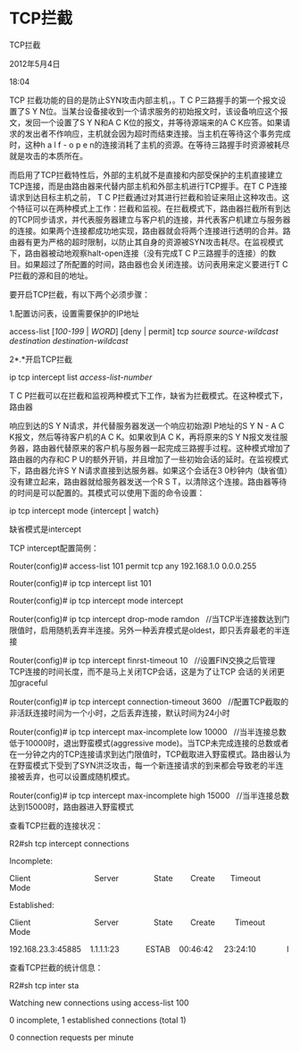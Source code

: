 # TCP拦截

TCP拦截

2012年5月4日

18:04

TCP 拦截功能的目的是防止SYN攻击内部主机，。T C P三路握手的第一个报文设置了S Y N位。当某台设备接收到一个请求服务的初始报文时，该设备响应这个报文，发回一个设置了S Y N和A C K位的报文，并等待源端来的A C K应答。如果请求的发出者不作响应，主机就会因为超时而结束连接。当主机在等待这个事务完成时，这种h a l f - o p e n的连接消耗了主机的资源。在等待三路握手时资源被耗尽就是攻击的本质所在。

而启用了TCP拦截特性后，外部的主机就不是直接和内部受保护的主机直接建立TCP连接，而是由路由器来代替内部主机和外部主机进行TCP握手。在T C P连接请求到达目标主机之前， T C P拦截通过对其进行拦截和验证来阻止这种攻击。这个特征可以在两种模式上工作：拦截和监视。在拦截模式下，路由器拦截所有到达的TCP同步请求，并代表服务器建立与客户机的连接，并代表客户机建立与服务器的连接。如果两个连接都成功地实现，路由器就会将两个连接进行透明的合并。路由器有更为严格的超时限制，以防止其自身的资源被SYN攻击耗尽。在监视模式下，路由器被动地观察halt-open连接（没有完成T C P三路握手的连接）的数目。如果超过了所配置的时间，路由器也会关闭连接。访问表用来定义要进行T C P拦截的源和目的地址。

要开启TCP拦截，有以下两个必须步骤：

1.配置访问表，设置需要保护的IP地址

access-list [*100-199* | *WORD*] [deny | permit] tcp *source source-wildcast destination destination-wildcast*

2*.*开启TCP拦截

ip tcp intercept list *access-list-number*

T C P拦截可以在拦截和监视两种模式下工作，缺省为拦截模式。在这种模式下，路由器

响应到达的S Y N请求，并代替服务器发送一个响应初始源I P地址的S Y N - A C K报文，然后等待客户机的A C K。如果收到A C K，再将原来的S Y N报文发往服务器，路由器代替原来的客户机与服务器一起完成三路握手过程。这种模式增加了路由器的内存和C P U的额外开销，并且增加了一些初始会话的延时。在监视模式下，路由器允许S Y N请求直接到达服务器。如果这个会话在3 0秒钟内（缺省值）没有建立起来，路由器就给服务器发送一个R S T，以清除这个连接。路由器等待的时间是可以配置的。其模式可以使用下面的命令设置：

ip tcp intercept mode {intercept | watch}

缺省模式是intercept

TCP intercept配置简例：

Router(config)# access-list 101 permit tcp any 192.168.1.0 0.0.0.255

Router(config)# ip tcp intercept list 101

Router(config)# ip tcp intercept mode intercept

Router(config)# ip tcp intercept drop-mode ramdon   //当TCP半连接数达到门限值时，启用随机丢弃半连接。另外一种丢弃模式是oldest，即只丢弃最老的半连接

Router(config)# ip tcp intercept finrst-timeout 10   //设置FIN交换之后管理TCP连接的时间长度，而不是马上关闭TCP会话，这是为了让TCP 会话的关闭更加graceful

Router(config)# ip tcp intercept connection-timeout 3600   //配置TCP截取的非活跃连接时间为一个小时，之后丢弃连接，默认时间为24小时

Router(config)# ip tcp intercept max-incomplete low 10000   //当半连接总数低于10000时，退出野蛮模式(aggressive mode)。当TCP未完成连接的总数或者在一分钟之内的TCP连接请求到达门限值时，TCP截取进入野蛮模式。路由器认为在野蛮模式下受到了SYN洪泛攻击，每一个新连接请求的到来都会导致老的半连接被丢弃，也可以设置成随机模式。

Router(config)# ip tcp intercept max-incomplete high 15000   //当半连接总数达到15000时，路由器进入野蛮模式

查看TCP拦截的连接状况：

R2#sh tcp intercept connections

Incomplete:

Client                             Server                State        Create       Timeout           Mode

Established:

Client                             Server                State        Create         Timeout           Mode

192.168.23.3:45885    1.1.1.1:23            ESTAB    00:46:42     23:24:10              I

查看TCP拦截的统计信息：

R2#sh tcp inter sta

Watching new connections using access-list 100

0 incomplete, 1 established connections (total 1)

0 connection requests per minute